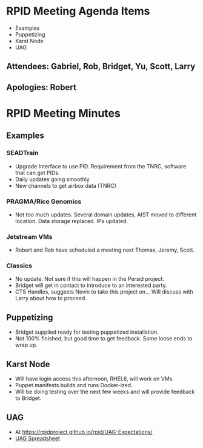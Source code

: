 # RPID Meeting Agenda Items

   * Examples
   * Puppetizing
   * Karst Node
   * UAG
   
## Attendees: Gabriel, Rob, Bridget, Yu, Scott, Larry
## Apologies: Robert
   
# RPID Meeting Minutes

## Examples

### SEADTrain
   * Upgrade Interface to use PID. Requirement from the TNRC, software that can get PIDs. 
   * Daily updates going smoothly
   * New channels to get airbox data (TNRC)
   
### PRAGMA/Rice Genomics
   * Not too much updates. Several domain updates, AIST moved to different location. Data storage replaced. IPs updated. 

### Jetstream VMs
   * Robert and Rob have scheduled a meeting next Thomas, Jeremy, Scott. 

### Classics
   * No update. Not sure if this will happen in the Persid project. 
   * Bridget will get in contact to introduce to an interested party. 
   * CTS Handles, suggests Nevin to take this project on... Will discuss with Larry about how to proceed.

## Puppetizing
   * Bridget supplied ready for testing puppetized installation.
   * Not 100% finished, but good time to get feedback. Some loose ends to wrap up. 

## Karst Node
   * Will have login access this afternoon, RHEL6, will work on VMs.
   * Puppet manifests builds and runs Docker-ized. 
   * Will be doing testing over the next few weeks and will provide feedback to Bridget. 

## UAG
   * At https://rpidproject.github.io/rpid/UAG-Expectations/
   * [UAG Spreadsheet](https://docs.google.com/spreadsheets/d/1hgNNMiBTsWxV26nGfDukZdAa5XiiV-wUQXUeJ5L2fCY/edit?usp=sharing)

